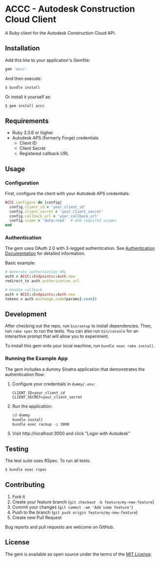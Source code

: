 # ACCC - Autodesk Construction Cloud Client

A Ruby client for the Autodesk Construction Cloud API.

## Installation

Add this line to your application's Gemfile:

```ruby
gem 'accc'
```

And then execute:

```bash
$ bundle install
```

Or install it yourself as:

```bash
$ gem install accc
```

## Requirements

- Ruby 3.3.6 or higher
- Autodesk APS (formerly Forge) credentials
  - Client ID
  - Client Secret
  - Registered callback URL

## Usage

### Configuration

First, configure the client with your Autodesk APS credentials:

```ruby
ACCC.configure do |config|
  config.client_id = 'your_client_id'
  config.client_secret = 'your_client_secret'
  config.callback_url = 'your_callback_url'
  config.scope = 'data:read'  # Add required scopes
end
```

### Authentication

The gem uses OAuth 2.0 with 3-legged authentication. See [Authentication Documentation](lib/accc/endpoints/README.md) for detailed information.

Basic example:

```ruby
# Generate authorization URL
auth = ACCC::Endpoints::Auth.new
redirect_to auth.authorization_url

# Handle callback
auth = ACCC::Endpoints::Auth.new
tokens = auth.exchange_code(params[:code])
```

## Development

After checking out the repo, run `bin/setup` to install dependencies. Then, run `rake spec` to run the tests. You can also run `bin/console` for an interactive prompt that will allow you to experiment.

To install this gem onto your local machine, run `bundle exec rake install`.

### Running the Example App

The gem includes a dummy Sinatra application that demonstrates the authentication flow:

1. Configure your credentials in `dummy/.env`:
   ```
   CLIENT_ID=your_client_id
   CLIENT_SECRET=your_client_secret
   ```

2. Run the application:
   ```bash
   cd dummy
   bundle install
   bundle exec rackup -p 3000
   ```

3. Visit http://localhost:3000 and click "Login with Autodesk"

## Testing

The test suite uses RSpec. To run all tests:

```bash
$ bundle exec rspec
```

## Contributing

1. Fork it
2. Create your feature branch (`git checkout -b feature/my-new-feature`)
3. Commit your changes (`git commit -am 'Add some feature'`)
4. Push to the branch (`git push origin feature/my-new-feature`)
5. Create new Pull Request

Bug reports and pull requests are welcome on GitHub.

## License

The gem is available as open source under the terms of the [MIT License](https://opensource.org/licenses/MIT). 